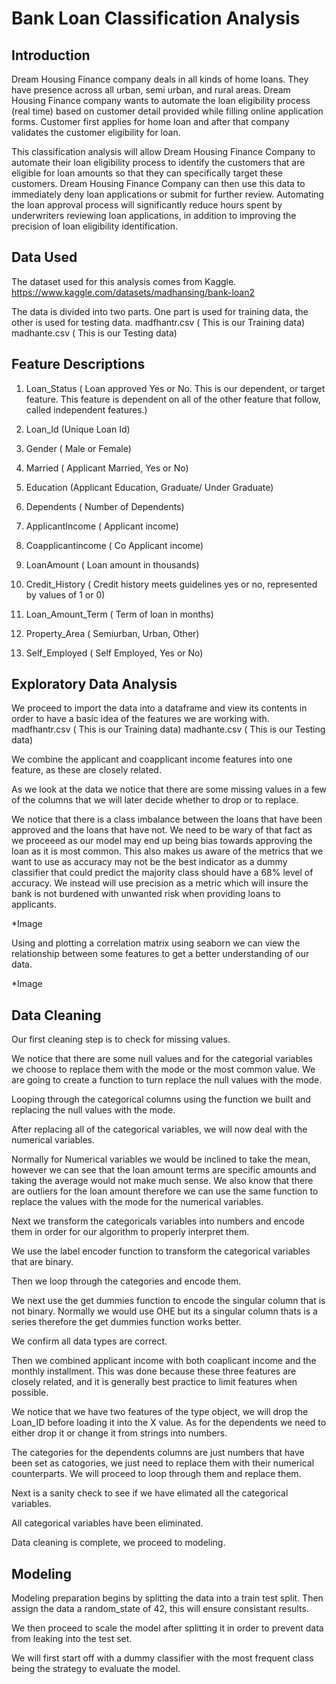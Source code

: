 # Bank Loan Classification Analysis 

## Introduction

Dream Housing Finance company deals in all kinds of home loans. They have presence across all urban, semi urban, and rural areas. Dream Housing Finance company wants to automate the loan eligibility process (real time) based on customer detail provided while filling online application forms. Customer first applies for home loan and after that company validates the customer eligibility for loan. 
    
This classification analysis will allow Dream Housing Finance Company to automate their loan eligibility process to identify the customers that are eligible for loan amounts so that they can specifically target these customers. Dream Housing Finance Company can then use this data to immediately deny loan applications or submit for further review. Automating the loan approval process will significantly reduce hours spent by underwriters reviewing loan applications, in addition to improving the precision of loan eligibility identification. 


## Data Used 

The dataset used for this analysis comes from Kaggle.
https://www.kaggle.com/datasets/madhansing/bank-loan2

The data is divided into two parts. One part is used for training data, the other is used for testing data.
madfhantr.csv ( This is our Training data)
madhante.csv ( This is our Testing data)


## Feature Descriptions

1. Loan_Status ( Loan approved Yes or No. This is our dependent, or target feature. This feature is dependent on all of the other feature                    that follow, called independent features.)

2. Loan_Id (Unique Loan Id)

3. Gender ( Male or Female)

4. Married ( Applicant Married, Yes or No)

5. Education (Applicant Education, Graduate/ Under Graduate)

6. Dependents ( Number of Dependents)

7. ApplicantIncome ( Applicant income)

8. Coapplicantincome ( Co Applicant income)

9. LoanAmount ( Loan amount in thousands)

10. Credit_History ( Credit history meets guidelines yes or no, represented by values of 1 or 0)

11. Loan_Amount_Term ( Term of loan in months)

12. Property_Area ( Semiurban, Urban, Other)

13. Self_Employed ( Self Employed, Yes or No)


## Exploratory Data Analysis

We proceed to import the data into a dataframe and view its contents in order to have a basic idea of the features we are working with. 
madfhantr.csv ( This is our Training data)
madhante.csv ( This is our Testing data)

We combine the applicant and coapplicant income features into one feature, as these are closely related.

As we look at the data we notice that there are some missing values in a few of the columns that we will later decide whether to drop or to replace.
 
We notice that there is a class imbalance between the loans that have been approved and the loans that have not. We need to be wary of that fact as we proceeed as our model may end up being bias towards approving the loan as it is most common. This also makes us aware of the metrics that we want to use as accuracy may not be the best indicator as a dummy classifier that could predict the majority class should have a 68% level of accuracy. We instead will use precision as a metric which will insure the bank is not burdened with unwanted risk when providing loans to applicants.

*Image

Using and plotting a correlation matrix using seaborn we can view the relationship between some features to get a better understanding of our data.

*Image


## Data Cleaning

Our first cleaning step is to check for missing values.

We notice that there are some null values and for the categorial variables we choose to replace them with the mode or the most common    value. We are going to create a function to turn replace the null values with the mode.

Looping through the categorical columns using the function we built and replacing the null values with the mode.

After replacing all of the categorical variables, we will now deal with the numerical variables.

Normally for Numerical variables we would be inclined to take the mean, however we can see that the loan amount terms are specific amounts and taking the average would not make much sense. We also know that there are outliers for the loan amount therefore we can use the same function to replace the values with the mode for the numerical variables.

Next we transform the categoricals variables into numbers and encode them in order for our algorithm to properly interpret them.

We use the label encoder function to transform the categorical variables that are binary.

Then we loop through the categories and encode them.

We next use the get dummies function to encode the singular column that is not binary. Normally we would use OHE but its a singular column thats is a series therefore the get dummies function works better.

We confirm all data types are correct.

Then we combined applicant income with both coaplicant income and the monthly installment. This was done because these three features are closely related, and it is generally best practice to limit features when possible.

We notice that we have two features of the type object, we will drop the Loan_ID before loading it into the X value. As for the dependents we need to either drop it or change it from strings into numbers.

The categories for the dependents columns are just numbers that have been set as catogories, we just need to replace them with their numerical counterparts. We will proceed to loop through them and replace them.

Next is a sanity check to see if we have elimated all the categorical variables.

All categorical variables have been eliminated.

Data cleaning is complete, we proceed to modeling.


## Modeling

Modeling preparation begins by splitting the data into a train test split. Then assign the data a random_state of 42, this will ensure consistant results.

We then proceed to scale the model after splitting it in order to prevent data from leaking into the test set.

We will first start off with a dummy classifier with the most frequent class being the strategy to evaluate the model.







